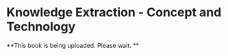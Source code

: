 <!--
 * @Author: Johannes Liu
 * @LastEditors: Johannes Liu
 * @email: iexkliu@gmail.com
 * @github: https://github.com/johannesliu
 * @Date: 2023-07-15 23:14:21
 * @LastEditTime: 2023-07-19 00:47:59
 * @motto: Still water run deep
 * @Description: Modify here please
 * @FilePath: \Knowledge-Extraction-Concept-and-Technology\README.md
-->
# Knowledge Extraction - Concept and Technology

**This book is being uploaded. Please wait.
**

